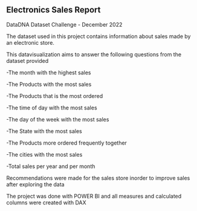 <h2> Electronics Sales Report </h2>

DataDNA Dataset Challenge - December 2022

The dataset used in this project contains information about sales made by an electronic store.

This datavisualization aims to answer the following questions from the dataset provided

-The month with the highest sales

-The Products with the most sales

-The Products that is the most ordered

-The time of day with the most sales

-The day of the week with the most sales

-The State with the most sales

-The Products more ordered frequently together

-The cities with the most sales

-Total sales per year and per month

Recommendations were made for the sales store inorder to improve sales after exploring the data

The project was done with POWER BI and all measures and calculated columns were created with DAX

